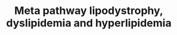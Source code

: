 ---
annotations:
- id: DOID:0111138
  parent: genetic disease
  type: Disease Ontology
  value: congenital generalized lipodystrophy type 4
- id: DOID:0070205
  parent: genetic disease
  type: Disease Ontology
  value: familial partial lipodystrophy type 4
- id: DOID:0070202
  parent: genetic disease
  type: Disease Ontology
  value: familial partial lipodystrophy type 2
- id: DOID:3145
  parent: genetic disease
  type: Disease Ontology
  value: hyperlipoproteinemia type III
- id: DOID:811
  type: Disease Ontology
  value: lipodystrophy
- id: DOID:0111136
  parent: genetic disease
  type: Disease Ontology
  value: congenital generalized lipodystrophy type 2
- id: DOID:1168
  parent: genetic disease
  type: Disease Ontology
  value: familial hyperlipidemia
- id: DOID:0111417
  parent: genetic disease
  type: Disease Ontology
  value: familial chylomicronemia syndrome
- id: DOID:0111137
  parent: genetic disease
  type: Disease Ontology
  value: congenital generalized lipodystrophy type 3
- id: DOID:0111135
  parent: genetic disease
  type: Disease Ontology
  value: congenital generalized lipodystrophy type 1
- id: DOID:0070203
  parent: genetic disease
  type: Disease Ontology
  value: familial partial lipodystrophy type 5
- id: DOID:13809
  parent: genetic disease
  type: Disease Ontology
  value: familial combined hyperlipidemia
- id: DOID:1387
  parent: genetic disease
  type: Disease Ontology
  value: hypolipoproteinemia
- id: DOID:13810
  parent: genetic disease
  type: Disease Ontology
  value: familial hypercholesterolemia
- id: DOID:3146
  parent: genetic disease
  type: Disease Ontology
  value: lipid metabolism disorder
- id: PW:0000013
  parent: disease pathway
  type: Pathway Ontology
  value: disease pathway
- id: DOID:0080300
  type: Disease Ontology
  value: acquired generalized lipodystrophy
- id: DOID:0070206
  parent: genetic disease
  type: Disease Ontology
  value: familial partial lipodystrophy type 6
- id: DOID:1171
  parent: genetic disease
  type: Disease Ontology
  value: hyperlipoproteinemia type V
- id: DOID:0070207
  type: Disease Ontology
  value: familial partial lipodystrophy type 1
- id: DOID:1172
  parent: genetic disease
  type: Disease Ontology
  value: hyperlipoproteinemia type IV
- id: DOID:0070204
  parent: genetic disease
  type: Disease Ontology
  value: familial partial lipodystrophy type 3
authors:
- UlasBabayigit
- Fehrhart
- Egonw
- Larsgw
citedin: ''
communities:
- RareDiseases
description: Dyslipidemia is a change (either increase or decrease) of adipose levels
  within the blood. When there is a significant increase of this, the term hyperlipidemia
  is used. With a significant decrease, we talk about hypolipoproteinemia. Both hyperlipidemia
  and hypolipoproteinemia can be classified as either acquired or familial.  Familial
  hyperlipidemia can be classified in five types according to the Fredrickson classification.For
  this classification see Quispe et al. 2019 https://doi.org/10.5114/aoms.2019.87207.  Lipodystrophy
  is a change (either increase or decrease) of adipose levels within the lipid tissue
  deposits. Lipodystrophy is classified based on wether the disease is acquired or
  congenital, but also wether it is geralized (through the entire body) or partial
  (in specific parts of the body). This classification was based on the following
  information by Akinci et al. [https://www.ncbi.nlm.nih.gov/books/NBK513130/]
last-edited: 2023-11-28
ndex: 978ba30b-da33-11eb-b666-0ac135e8bacf
organisms:
- Homo sapiens
redirect_from:
- /index.php/Pathway:WP5105
- /instance/WP5105
- /instance/WP5105_r125316
revision: r125316
schema-jsonld:
- '@context': https://schema.org/
  '@id': https://wikipathways.github.io/pathways/WP5105.html
  '@type': Dataset
  creator:
    '@type': Organization
    name: WikiPathways
  description: Dyslipidemia is a change (either increase or decrease) of adipose levels
    within the blood. When there is a significant increase of this, the term hyperlipidemia
    is used. With a significant decrease, we talk about hypolipoproteinemia. Both
    hyperlipidemia and hypolipoproteinemia can be classified as either acquired or
    familial.  Familial hyperlipidemia can be classified in five types according to
    the Fredrickson classification.For this classification see Quispe et al. 2019
    https://doi.org/10.5114/aoms.2019.87207.  Lipodystrophy is a change (either increase
    or decrease) of adipose levels within the lipid tissue deposits. Lipodystrophy
    is classified based on wether the disease is acquired or congenital, but also
    wether it is geralized (through the entire body) or partial (in specific parts
    of the body). This classification was based on the following information by Akinci
    et al. [https://www.ncbi.nlm.nih.gov/books/NBK513130/]
  keywords: []
  license: CC0
  name: Meta pathway lipodystrophy, dyslipidemia and hyperlipidemia
seo: CreativeWork
title: Meta pathway lipodystrophy, dyslipidemia and hyperlipidemia
wpid: WP5105
---